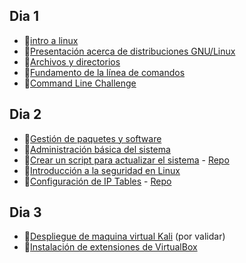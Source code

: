 ## Dia 1

- 📗[intro a linux](./intro-linux.es.md)
- 🧪[Presentación acerca de distribuciones GNU/Linux](./labs/presentacion-distros.es.md)
- 📗[Archivos y directorios](./files-directories.es.md.es.md)
- 📗[Fundamento de la línea de comandos](./command-line-fundamentals.es.md)
- 🧪[Command Line Challenge](https://github.com/breatheco-de/exercise-terminal-challenge)

## Dia 2

- 📗[Gestión de paquetes y software](./software-package-management.es.md)
- 📗[Administración básica del sistema](./basic-system-administration.es.md)
- 🧪[Crear un script para actualizar el sistema](./labs/script-actualizacion.es.md) - [Repo](https://github.com/4GeeksAcademy/update-script-cron-task-debian)
- 📗[Introducción a la seguridad en Linux](./intro-linux-security.es.md)
- 🧪[Configuración de IP Tables](./labs/ip-tables.es.md) - [Repo](https://github.com/4GeeksAcademy/iptables-blocking-practice)

## Dia 3

- 🧪[Despliegue de maquina virtual Kali](./setting-virtualization-enviroment.es.md) (por validar)
- 🧪[Instalación de extensiones de VirtualBox](./labs/instalation-virtualbox-guest-additions.md)
